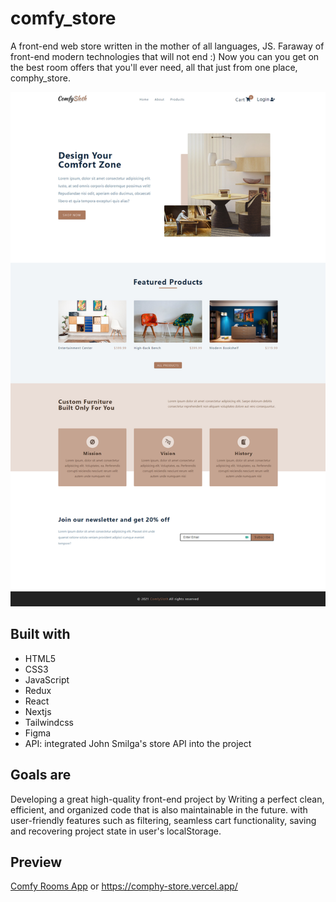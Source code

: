 # comfy_store
A front-end web store written in the mother of all languages, JS. Faraway of front-end modern technologies that will not end :) Now you can you get on the best room offers that you'll ever need, all that just from one place, comphy_store.

![comphy_store](./src/assets/imgs/web/comfy-sloth-store-01.png)

## Built with
- HTML5
- CSS3
- JavaScript
- Redux
- React
- Nextjs
- Tailwindcss
- Figma
- API: integrated John Smilga's store API into the project

## Goals are
Developing a great high-quality front-end project by Writing a perfect clean, efficient, and organized code that is also maintainable in the future. with user-friendly features such as filtering, seamless cart functionality, saving and recovering project state in user's localStorage.


## Preview

[Comfy Rooms App](https://comphy-store.vercel.app/) or https://comphy-store.vercel.app/
